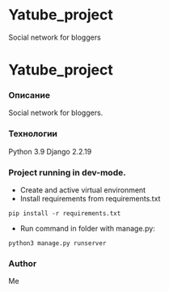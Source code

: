 # Yatube_project
Social network for bloggers

# Yatube_project
### Описание
Social network for bloggers.
### Технологии
Python 3.9
Django 2.2.19
### Project running in dev-mode.
- Create and active virtual environment
- Install requirements from requirements.txt
```
pip install -r requirements.txt
``` 
- Run command in folder with manage.py:
```
python3 manage.py runserver
```
### Author
Me
